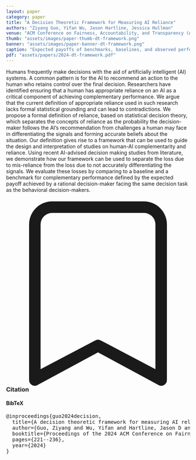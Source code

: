 ```yaml
---
layout: paper
category: paper
title: "A Decision Theoretic Framework for Measuring AI Reliance"
authors: "Ziyang Guo, Yifan Wu, Jason Hartline, Jessica Hullman"
venue: "ACM Conference on Fairness, Accountability, and Transparency (ACM FAccT '24)"
thumb: "assets/images/paper-thumb-dt-framework.png"
banner: "assets/images/paper-banner-dt-framework.png"
caption: "Expected payoffs of benchmarks, baselines, and observed performance in Bansal et al. in which the performance of human-AI teams (behavioral decision score, orange) overperforms human alone (human alone score, pink) or AI alone (rational baseline, green). The behavioral loss sourced from over-/under-reliance of human-AI teams (determined by the distance between mis-reliant benchmark and rational benchmark) only takes a small proportion compared with other sources."
pdf: "assets/papers/2024-dt-framework.pdf"
---
```


<!-- abstract -->

Humans frequently make decisions with the aid of artificially intelligent (AI) systems. A common pattern is for the AI to recommend an action to the human who retains control over the final decision. Researchers have identified ensuring that a human has appropriate reliance on an AI as a critical component of achieving complementary performance. We argue that the current definition of appropriate reliance used in such research lacks formal statistical grounding and can lead to contradictions. We propose a formal definition of reliance, based on statistical decision theory, which separates the concepts of reliance as the probability the decision-maker follows the AI’s recommendation from challenges a human may face in differentiating the signals and forming accurate beliefs about the situation. Our definition gives rise to a framework that can be used to guide the design and interpretation of studies on human-AI complementarity and reliance. Using recent AI-advised decision making studies from literature, we demonstrate how our framework can be used to separate the loss due to mis-reliance from the loss due to not accurately differentiating the signals. We evaluate these losses by comparing to a baseline and a benchmark for complementary performance defined by the expected payoff achieved by a rational decision-maker facing the same decision task as the behavioral decision-makers.

<h3><svg xmlns="http://www.w3.org/2000/svg" fill="currentColor" class="bi bi-bookmark" viewBox="0 0 16 16">
  <path d="M2 2a2 2 0 0 1 2-2h8a2 2 0 0 1 2 2v13.5a.5.5 0 0 1-.777.416L8 13.101l-5.223 2.815A.5.5 0 0 1 2 15.5V2zm2-1a1 1 0 0 0-1 1v12.566l4.723-2.482a.5.5 0 0 1 .554 0L13 14.566V2a1 1 0 0 0-1-1H4z"/>
</svg> Citation</h3>
<div class="bibtex">
<!-- bibtex -->
<h4>BibTeX</h4>
<pre>
@inproceedings{guo2024decision,
  title={A decision theoretic framework for measuring AI reliance},
  author={Guo, Ziyang and Wu, Yifan and Hartline, Jason D and Hullman, Jessica},
  booktitle={Proceedings of the 2024 ACM Conference on Fairness, Accountability, and Transparency},
  pages={221--236},
  year={2024}
}
</pre>
</div>
